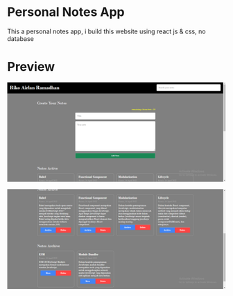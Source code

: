 # Personal Notes App

This a personal notes app, i build this website using react js & css, no database

# Preview

![Preview1](public/preview1.png)

![Preview2](public/preview2.png)
